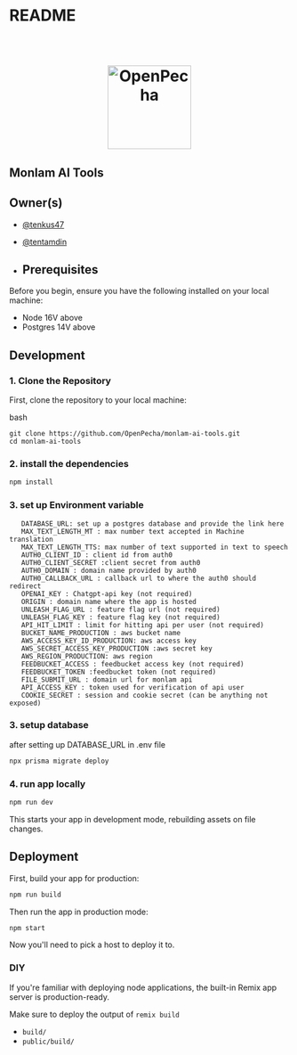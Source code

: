 # README

<h1 align="center">
  <br>
  <a href="https://openpecha.org"><img src="https://avatars.githubusercontent.com/u/82142807?s=400&u=19e108a15566f3a1449bafb03b8dd706a72aebcd&v=4" alt="OpenPecha" width="150"></a>
  <br>
</h1>

## Monlam AI Tools

## Owner(s)

- [@tenkus47](https://github.com/tenkus47)
- [@tentamdin](https://github.com/tentamdin)

- ## Prerequisites
Before you begin, ensure you have the following installed on your local machine:

- Node 16V above
- Postgres 14V above

## Development

### 1. Clone the Repository
First, clone the repository to your local machine:

bash

```Copy code
git clone https://github.com/OpenPecha/monlam-ai-tools.git
cd monlam-ai-tools
```

### 2. install the dependencies

```sh
npm install 
```

### 3. set up Environment variable

```plaintext
   DATABASE_URL: set up a postgres database and provide the link here   
   MAX_TEXT_LENGTH_MT : max number text accepted in Machine translation
   MAX_TEXT_LENGTH_TTS: max number of text supported in text to speech
   AUTH0_CLIENT_ID : client id from auth0
   AUTH0_CLIENT_SECRET :client secret from auth0
   AUTH0_DOMAIN : domain name provided by auth0
   AUTH0_CALLBACK_URL : callback url to where the auth0 should redirect
   OPENAI_KEY : Chatgpt-api key (not required)
   ORIGIN : domain name where the app is hosted
   UNLEASH_FLAG_URL : feature flag url (not required)
   UNLEASH_FLAG_KEY : feature flag key (not required)
   API_HIT_LIMIT : limit for hitting api per user (not required)
   BUCKET_NAME_PRODUCTION : aws bucket name
   AWS_ACCESS_KEY_ID_PRODUCTION: aws access key
   AWS_SECRET_ACCESS_KEY_PRODUCTION :aws secret key
   AWS_REGION_PRODUCTION: aws region
   FEEDBUCKET_ACCESS : feedbucket access key (not required)
   FEEDBUCKET_TOKEN :feedbucket token (not required)
   FILE_SUBMIT_URL : domain url for monlam api
   API_ACCESS_KEY : token used for verification of api user
   COOKIE_SECRET : session and cookie secret (can be anything not exposed)
```

### 3. setup database

after setting up DATABASE_URL in .env file

```sh
npx prisma migrate deploy
```
   
   
### 4. run app locally

```sh
npm run dev
```

This starts your app in development mode, rebuilding assets on file changes.

## Deployment

First, build your app for production:

```sh
npm run build
```

Then run the app in production mode:

```sh
npm start
```

Now you'll need to pick a host to deploy it to.

### DIY

If you're familiar with deploying node applications, the built-in Remix app server is production-ready.

Make sure to deploy the output of `remix build`

- `build/`
- `public/build/`
